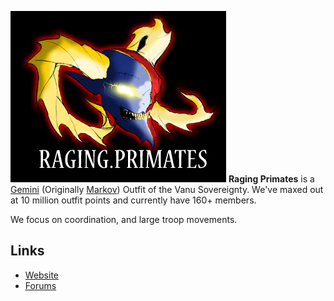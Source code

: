 ![](images/Rpbanner.jpg "fig:Rpbanner.jpg") **Raging Primates** is a
[Gemini](Gemini.md) (Originally [Markov](Markov.md))
Outfit of the Vanu Sovereignty. We've maxed out at 10 million outfit
points and currently have 160+ members.

We focus on coordination, and large troop movements.

## Links

- [Website](http://ragingprimates.wetpaint.com/)
- [Forums](http://ragingprimates.proboards.com)
